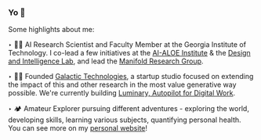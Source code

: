 
### Yo 👋

Some highlights about me: 

‣ 👨‍💻 AI Research Scientist and Faculty Member at the Georgia Institute of Technology.  I co-lead a few initiatives at the [AI-ALOE Institute](https://aialoe.org/) & the [Design and Intelligence Lab](https://dilab.gatech.edu/), and lead the [Manifold Research Group](https://manifoldcomputing.com/).

‣ 👨‍🔧 Founded [Galactic Technologies](https://galactic.tech/), a startup studio focused on extending the impact of this and other research in the most value generative way possible. We're currently building [Luminary, Autopilot for Digital Work](https://luminarysciences.com/).

‣ 🏕 Amateur Explorer pursuing different adventures - exploring the world, developing skills, learning various subjects, quantifying personal health. You can see more on my [personal website](https://www.harshsikka.com/)!
